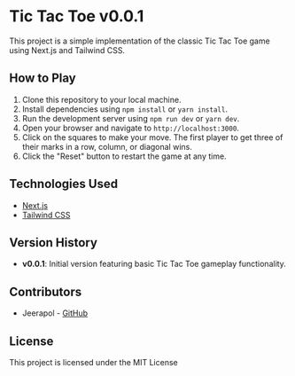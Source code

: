 # Tic Tac Toe v0.0.1

This project is a simple implementation of the classic Tic Tac Toe game using Next.js and Tailwind CSS.

## How to Play

1. Clone this repository to your local machine.
2. Install dependencies using `npm install` or `yarn install`.
3. Run the development server using `npm run dev` or `yarn dev`.
4. Open your browser and navigate to `http://localhost:3000`.
5. Click on the squares to make your move. The first player to get three of their marks in a row, column, or diagonal wins.
6. Click the "Reset" button to restart the game at any time.

## Technologies Used

- [Next.js](https://nextjs.org/)
- [Tailwind CSS](https://tailwindcss.com/)

## Version History

- **v0.0.1**: Initial version featuring basic Tic Tac Toe gameplay functionality.

## Contributors

- Jeerapol - [GitHub](https://github.com/Jeerapol)

## License

This project is licensed under the MIT License
